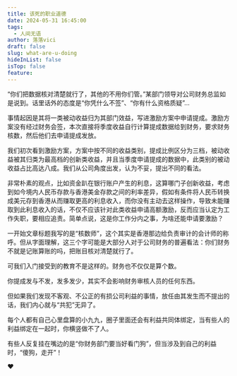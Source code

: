 ```yaml
---
title: 该死的职业道德
date: 2024-05-31 16:45:00
tags:
  - 人间无语
author: 落落vici
draft: false
slug: what-are-u-doing
hideInList: false
isTop: false
feature:
---
```

“你们把数据核对清楚就行了，其他的不用你们管。”某部门领导对公司财务总监如是说到。话里话外的态度是“你凭什么不签”、“你有什么资格质疑”...

事情起因是其将一类被动收益归为其部门效益，写进激励方案中申请提成。激励方案没有经过财务会签，本次直接将季度收益自行计算提成数据给到财务，要求财务核数，然后他们去申请提成发放。

我们初次看到激励方案，方案中按不同的收益类别，提成比例区分为三档，被动收益被其归类为最高档的创新类收益，并且当季度申请提成的数据中，此类别的被动收益占比高达八成。我们从公司角度出发，认为不妥，提出不同的看法。

非常朴素的观点，比如资金趴在银行账户产生的利息，这算哪门子创新收益，考虑到如今境内人民币存款与香港美金存款之间的利率差异，假如有条件将人民币转换成美元存到香港从而赚取更高的利息收入，而你没有主动去这样操作，导致未能赚取到此利息收入的话，不仅不应该针对此类收益申请高额激励，反而应当认定为工作失职，要相应追责。简单点说，这是你工作分内之事，为啥还能申请要激励？

一开始文章标题我写的是“核数师”，这个其实是香港那边给负责审计的会计师的称呼。但从字面理解，这三个字可能是大部分人对于公司财务的普遍看法：你们财务不就是记账算账的吗，把账目核对清楚就行了。

可我们入门接受到的教育不是这样的。财务也不仅仅是算个数。

你提成发与不发，发多发少，其实不会影响财务审核人员的任何东西。

但如果我们发现不客观、不公正的有损公司利益的事情，放任由其发生而不提出的话，我们内心就与“共犯”无异了。

每个人都有自己心里盘算的小九九，圈子里面还会有利益共同体绑定，当有些人的利益绑定在一起时，你横竖做不了人。

有些人反复挂在嘴边的是“你财务部门要当好看门狗”，但当涉及到自己的利益时，“傻狗，走开”！


❤
